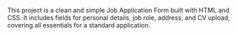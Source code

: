 This project is a clean and simple Job Application Form built with HTML and CSS. It includes fields for personal details, job role, address, and CV upload, covering all essentials for a standard application.
